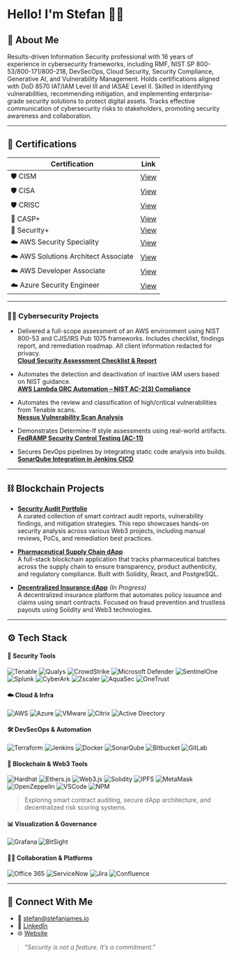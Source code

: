 # Hello! I'm Stefan 👋🏼

## 🔐 About Me

Results-driven Information Security professional with 16 years of experience in cybersecurity frameworks, including RMF, NIST SP 800-53/800-171/800-218, DevSecOps, Cloud Security, Security Compliance, Generative AI, and Vulnerability Management. Holds certifications aligned with DoD 8570 IAT/IAM Level III and IASAE Level II. Skilled in identifying vulnerabilities, recommending mitigation, and implementing enterprise-grade security solutions to protect digital assets. Tracks effective communication of cybersecurity risks to stakeholders, promoting security awareness and collaboration.

---

## 🧾 Certifications

| Certification | Link |
|--------------|------|
| 🛡️ CISM | [View](https://www.credly.com/badges/0322d0b0-ff54-4e87-9515-79ba04f8d932/public_url) |
| 🛡️ CISA | [View](https://www.credly.com/badges/106bebb4-57ce-4ba6-ad28-d18c8faaf5e0/public_url) |
| 🛡️ CRISC | [View](https://www.credly.com/badges/ad2ab250-d8c0-49cd-a51c-5354316ab1c2/public_url) |
| 🔐 CASP+ | [View](https://www.credly.com/badges/21bc5095-21ec-4616-8edf-0ab624cc6ef0/public_url) |
| 🔐 Security+ | [View](https://www.credly.com/badges/81797799-3e3c-480d-b0c6-8bcc0fef0b34/public_url) |
| ☁️ AWS Security Speciality | [View](https://www.credly.com/badges/891ca4a5-cefa-42e7-a014-5dfc4e6a629b/public_url) |
| ☁️ AWS Solutions Architect Associate | [View](https://www.youracclaim.com/earner/earned/badge/e8859516-4785-45ea-8e30-de2a789ed351) |
| ☁️ AWS Developer Associate | [View](https://www.youracclaim.com/earner/earned/badge/cd669bc3-4f92-44bd-9d57-0fed17e80d43) |
| ☁️ Azure Security Engineer | [View](https://learn.microsoft.com/api/credentials/share/en-us/StefanJames-1950/542BAC940A105A04?sharingId=C9A42C554B9954F6) |

---

### 👨‍💻 Cybersecurity Projects

- Delivered a full-scope assessment of an AWS environment using NIST 800-53 and CJIS/IRS Pub 1075 frameworks. Includes checklist, findings report, and remediation roadmap. All client information redacted for privacy.  
  **[Cloud Security Assessment Checklist & Report](https://github.com/stefanjames/aws-cloud-security-assessment)**

- Automates the detection and deactivation of inactive IAM users based on NIST guidance.  
  **[AWS Lambda GRC Automation – NIST AC-2(3) Compliance](https://github.com/stefanjames/aws-lambda-inactive-iam-users)**

- Automates the review and classification of high/critical vulnerabilities from Tenable scans.  
  **[Nessus Vulnerability Scan Analysis](https://github.com/stefanjames/vulnerability-scan-results-analysis)**

- Demonstrates Determine-If style assessments using real-world artifacts.  
  **[FedRAMP Security Control Testing (AC-11)](https://github.com/stefanjames/security-control-testing)**

- Secures DevOps pipelines by integrating static code analysis into builds.  
  **[SonarQube Integration in Jenkins CICD](https://github.com/stefanjames/sonarqube-integration)**


---

## ⛓️ Blockchain Projects

- **[Security Audit Portfolio](https://github.com/stefanjames/security-audit-portfolio)**  
  A curated collection of smart contract audit reports, vulnerability findings, and mitigation strategies. This repo showcases hands-on security analysis across various Web3 projects, including manual reviews, PoCs, and remediation best practices.

- **[Pharmaceutical Supply Chain dApp](https://github.com/stefanjames/secure-pharma-tracker)**  
  A full-stack blockchain application that tracks pharmaceutical batches across the supply chain to ensure transparency, product authenticity, and regulatory compliance. Built with Solidity, React, and PostgreSQL.

- **[Decentralized Insurance dApp](https://github.com/stefanjames/decentralized-insurance-dapp)** *(In Progress)*  
  A decentralized insurance platform that automates policy issuance and claims using smart contracts. Focused on fraud prevention and trustless payouts using Solidity and Web3 technologies.

---

## ⚙️ Tech Stack

#### 🔐 Security Tools  

![Tenable](https://img.shields.io/badge/Tenable-0077C8?style=flat&logo=tenable&logoColor=white)
![Qualys](https://img.shields.io/badge/Qualys-E1181C?style=flat)
![CrowdStrike](https://img.shields.io/badge/CrowdStrike-E4002B?style=flat&logo=crowdstrike&logoColor=white)
![Microsoft Defender](https://img.shields.io/badge/Defender-0066B8?style=flat&logo=microsoft&logoColor=white)
![SentinelOne](https://img.shields.io/badge/SentinelOne-5D00A8?style=flat)
![Splunk](https://img.shields.io/badge/Splunk-000000?style=flat&logo=splunk)
![CyberArk](https://img.shields.io/badge/CyberArk-002D72?style=flat)
![Zscaler](https://img.shields.io/badge/Zscaler-0059A9?style=flat)
![AquaSec](https://img.shields.io/badge/Aqua%20Security-0A70F5?style=flat)
![OneTrust](https://img.shields.io/badge/OneTrust-1E8F4D?style=flat)

#### ☁️ Cloud & Infra

![AWS](https://img.shields.io/badge/AWS-232F3E?style=flat&logo=amazonaws)
![Azure](https://img.shields.io/badge/Azure-0078D4?style=flat&logo=microsoftazure)
![VMware](https://img.shields.io/badge/VMware-607078?style=flat&logo=vmware)
![Citrix](https://img.shields.io/badge/Citrix-000000?style=flat)
![Active Directory](https://img.shields.io/badge/Active%20Directory-0081CB?style=flat&logo=microsoft)

#### 🛠 DevSecOps & Automation

![Terraform](https://img.shields.io/badge/Terraform-623CE4?style=flat&logo=terraform)
![Jenkins](https://img.shields.io/badge/Jenkins-D24939?style=flat&logo=jenkins)
![Docker](https://img.shields.io/badge/Docker-2496ED?style=flat&logo=docker)
![SonarQube](https://img.shields.io/badge/SonarQube-4E9BCD?style=flat&logo=sonarqube)
![Bitbucket](https://img.shields.io/badge/Bitbucket-0052CC?style=flat&logo=bitbucket)
![GitLab](https://img.shields.io/badge/GitLab-FC6D26?style=flat&logo=gitlab)

#### 🔗 Blockchain & Web3 Tools

![Hardhat](https://img.shields.io/badge/Hardhat-111111?style=flat&logo=ethereum&logoColor=yellow)
![Ethers.js](https://img.shields.io/badge/Ethers.js-353535?style=flat)
![Web3.js](https://img.shields.io/badge/Web3.js-F16822?style=flat)
![Solidity](https://img.shields.io/badge/Solidity-363636?style=flat&logo=solidity)
![IPFS](https://img.shields.io/badge/IPFS-65C2CB?style=flat&logo=ipfs)
![MetaMask](https://img.shields.io/badge/MetaMask-F6851B?style=flat&logo=metamask)
![OpenZeppelin](https://img.shields.io/badge/OpenZeppelin-4E5EE4?style=flat)
![VSCode](https://img.shields.io/badge/VSCode-007ACC?style=flat&logo=visualstudiocode)
![NPM](https://img.shields.io/badge/NPM-CB3837?style=flat&logo=npm&logoColor=white)

> Exploring smart contract auditing, secure dApp architecture, and decentralized risk scoring systems.

#### 📊 Visualization & Governance

![Grafana](https://img.shields.io/badge/Grafana-F46800?style=flat&logo=grafana)
![BitSight](https://img.shields.io/badge/BitSight-1F1F1F?style=flat)

#### 🧑‍💼 Collaboration & Platforms

![Office 365](https://img.shields.io/badge/Microsoft_365-D83B01?style=flat&logo=microsoftoffice)
![ServiceNow](https://img.shields.io/badge/ServiceNow-000000?style=flat&logo=servicenow)
![Jira](https://img.shields.io/badge/Jira-0052CC?style=flat&logo=jira)
![Confluence](https://img.shields.io/badge/Confluence-172B4D?style=flat&logo=confluence)


---

## 🤳 Connect With Me

- 📧 [stefan@stefanjames.io](mailto:stefan@stefanjames.io)  
- 💼 [LinkedIn](https://www.linkedin.com/in/stefan-james/)  
- 🌐 [Website](https://www.stefanjames.io/)  

> *"Security is not a feature. It’s a commitment."*
